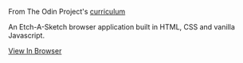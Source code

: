 From The Odin Project's [curriculum](https://www.theodinproject.com/courses/web-development-101/lessons/etch-a-sketch-project)

An Etch-A-Sketch browser application built in HTML, CSS and vanilla Javascript.

[View In Browser](https://luizgrether.github.io/Etch-A-Sketch/)
